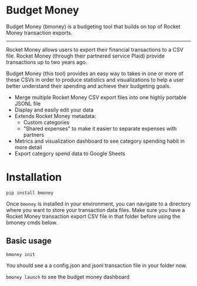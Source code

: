 # Budget Money

Budget Money (bmoney) is a budgeting tool that builds on top of Rocket Money transaction exports.

---

Rocket Money allows users to export their financial transactions to a CSV file. Rocket Money (through their partnered service Plaid) provide transactions up to two years ago.

Budget Money (this tool) provides an easy way to  takes in one or more of these CSVs in order to produce statistics and visualizations to help a user better understand their spending and achieve their budgeting goals.

- Merge multiple Rocket Money CSV export files into one highly portable JSONL file
- Display and easily edit your data
- Extends Rocket Money metadata:
    - Custom categories
    - "Shared expenses" to make it easier to separate expenses with partners
- Metrics and visualization dashboard to see category spending habit in more detail
- Export category spend data to Google Sheets 

# Installation

`pip install bmoney`

Once `bmoney` is installed in your environment, you can navigate to a directory where you want to store your transaction data files. Make sure you have a Rocket Money transaction export CSV file in that folder before using the bmoney cmds below.

## Basic usage

`bmoney init`

You should see a a config.json and jsonl transaction file in your folder now.

`bmoney launch` to see the budget money dashboard